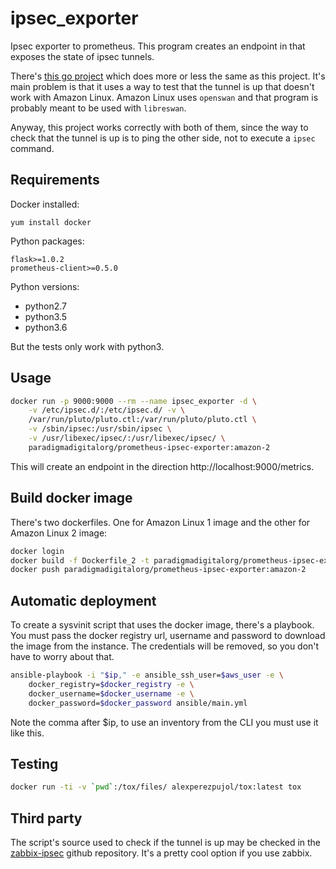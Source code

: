 # ipsec_exporter
Ipsec exporter to prometheus. This program creates an endpoint in that exposes
the state of ipsec tunnels.

There's [this go project](https://github.com/dennisstritzke/ipsec_exporter)
which does more or less the same as this project. It's main problem is that it
uses a way to test that the tunnel is up that doesn't work with Amazon Linux.
Amazon Linux uses `openswan` and that program is probably meant to be used with
`libreswan`.

Anyway, this project works correctly with both of them, since the way to check
that the tunnel is up is to ping the other side, not to execute a `ipsec`
command.

## Requirements

Docker installed:
```text
yum install docker
```

Python packages:

```text
flask>=1.0.2
prometheus-client>=0.5.0
```

Python versions:
- python2.7
- python3.5
- python3.6

But the tests only work with python3.

## Usage

```bash
docker run -p 9000:9000 --rm --name ipsec_exporter -d \
    -v /etc/ipsec.d/:/etc/ipsec.d/ -v \
    /var/run/pluto/pluto.ctl:/var/run/pluto/pluto.ctl \
    -v /sbin/ipsec:/usr/sbin/ipsec \
    -v /usr/libexec/ipsec/:/usr/libexec/ipsec/ \
    paradigmadigitalorg/prometheus-ipsec-exporter:amazon-2
```

This will create an endpoint in the direction http://localhost:9000/metrics.

## Build docker image

There's two dockerfiles. One for Amazon Linux 1 image and the other for Amazon
Linux 2 image:

``` bash
docker login
docker build -f Dockerfile_2 -t paradigmadigitalorg/prometheus-ipsec-exporter:amazon-2 .
docker push paradigmadigitalorg/prometheus-ipsec-exporter:amazon-2
```

## Automatic deployment

To create a sysvinit script that uses the docker image, there's a playbook. You
must pass the docker registry url, username and password to download the image
from the instance. The credentials will be removed, so you don't have to worry
about that.

``` bash
ansible-playbook -i "$ip," -e ansible_ssh_user=$aws_user -e \
    docker_registry=$docker_registry -e \
    docker_username=$docker_username -e \
    docker_password=$docker_password ansible/main.yml
```

Note the comma after $ip, to use an inventory from the CLI you must use it like
this.

## Testing

``` bash
docker run -ti -v `pwd`:/tox/files/ alexperezpujol/tox:latest tox
```

## Third party

The script's source used to check if the tunnel is up may be checked in the
[zabbix-ipsec](https://github.com/a-schild/zabbix-ipsec) github repository. It's
a pretty cool option if you use zabbix.
